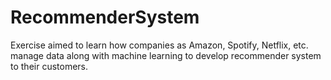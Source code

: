 # RecommenderSystem
Exercise aimed to learn how companies as Amazon, Spotify, Netflix, etc. manage data along with machine learning to develop recommender system to their customers.
